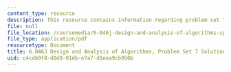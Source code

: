 ```yaml
---
content_type: resource
description: This resource contains information regarding problem set 7 solution.
file: null
file_location: /coursemedia/6-046j-design-and-analysis-of-algorithms-spring-2012/c4cdb9f8d0d891dbe7a7d1eea9cb950b_MIT6_046JS12_ps7_sol.pdf
file_type: application/pdf
resourcetype: Document
title: 6.046J Design and Analysis of Algorithms, Problem Set 7 Solutions
uid: c4cdb9f8-d0d8-91db-e7a7-d1eea9cb950b
---
```

